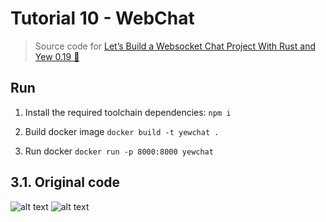# Tutorial 10 - WebChat

> Source code for [Let’s Build a Websocket Chat Project With Rust and Yew 0.19 🦀](#)

## Run

1. Install the required toolchain dependencies:
   ```npm i```

2. Build docker image
   ```docker build -t yewchat .```

3. Run docker
   ```docker run -p 8000:8000 yewchat```

## 3.1. Original code
![alt text](image.png)
![alt text](image-1.png)
